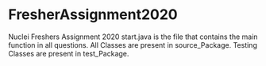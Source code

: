 # FresherAssignment2020
Nuclei Freshers Assignment 2020
start.java is the file that contains the main function in all questions.
All Classes are present in source_Package.
Testing Classes are present in test_Package.
